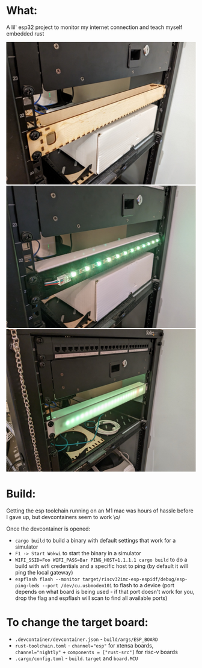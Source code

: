What:
=====
A lil' esp32 project to monitor my internet connection and teach myself embedded rust

![Wooden V1](./.github/images/wooden.jpeg?raw=true)
![LEDs](./.github/images/leds.jpeg?raw=true)
![Glow](./.github/images/glow.jpeg?raw=true)


Build:
======
Getting the esp toolchain running on an M1 mac was hours of hassle before I
gave up, but devcontainers seem to work \o/

Once the devcontainer is opened:

* `cargo build` to build a binary with default settings that work for a simulator
* `F1 -> Start Wokwi` to start the binary in a simulator
* `WIFI_SSID=Foo WIFI_PASS=Bar PING_HOST=1.1.1.1 cargo build` to do a build with wifi credentials and a specific host to ping (by default it will ping the local gateway)
* `espflash flash --monitor target/riscv32imc-esp-espidf/debug/esp-ping-leds --port /dev/cu.usbmodem101` to flash to a device (port depends on what board is being used - if that port doesn't work for you, drop the flag and espflash will scan to find all available ports)


To change the target board:
===========================
* `.devcontainer/devcontainer.json` - `build/args/ESP_BOARD`
* `rust-toolchain.toml` - `channel="esp"` for xtensa boards, `channel="nightly"` + `components = ["rust-src"]` for risc-v boards
* `.cargo/config.toml` - `build.target` and `board.MCU`
